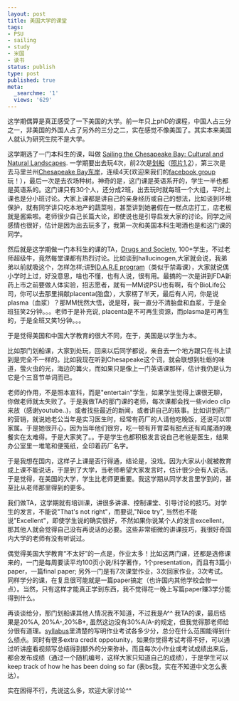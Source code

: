 ```yaml
---
layout: post
title: 美国大学的课堂
tags:
- PSU
- sailing
- study
- 米国
- 读书
status: publish
type: post
published: true
meta:
  _searchme: '1'
  views: '629'
---
```

这学期偶算是真正感受了一下美国的大学。前一年只上phD的课程，中国人占三分之一，非美国的外国人占了另外的三分之二，实在感觉不像美国了。其实本来美国人就认为研究生院不是大学。

这学期选了一门本科生的课，叫做 <a href="http://www.outreach.psu.edu/adventure-lit/Chesapeake/" target="_blank">Sailing the Chesapeake Bay: Cultural and Natural Landscapes</a>. 一学期要出去玩4次，前2次是<a href="http://azaleasays.com/2008/09/13/conoeingsusquehanna-river/" target="_blank">划船</a>（<a href="http://picasaweb.google.com/MaZhaorong/CanoeSusquehannaHarrisburg#" target="_blank">照片1</a>,<a href="http://picasaweb.google.com/MaZhaorong/CanoeSusquehanna#" target="_blank">2</a>），第三次是去马里兰州<a href="http://picasaweb.google.com/MaZhaorong/SailingTheChesapeake#" target="_blank">Chesapeake Bay东岸</a>，连续4天(欢迎来我们的<a href="http://www.facebook.com/group.php?gid=55164765992" target="_blank">facebook group</a>玩！），最后一次是去农场种树。神奇的是，这门课是英语系开的，学生一半也都是英语系的。这门课只有30个人，还分成2班，出去玩时就每班一个大组，平时上课也是分小班讨论。大家上课都是讲自己的亲身经历或自己的想法，比如谈到环境保护，就有同学讲只吃本地产的蔬菜啦，甚至讲到她暑假在一糕点店打工，店老板就是酱紫啦。老师很少自己长篇大论，即使说也是引导启发大家的讨论。同学之间感情也很好，估计是因为出去玩多了，我第一次和美国本科生喝酒也是和这门课的同学。

然后就是这学期做一门本科生的课的TA，<a href="http://bbh.hhdev.psu.edu/undergrads/documents/BBH143GrahamFA2008Syllabus10.01.03.pdf" target="_blank">Drugs and Society</a>, 100+学生，不过老师超级牛，竟然每堂课都有热烈讨论。比如谈到hallucinogen,大家就会说，我弟弟以前就吸这个，怎样怎样;讲到<a href="http://www.dare.com/home/default.asp" target="_blank">D.A.R.E program</a>（类似于禁毒课），大家就说偶小学时上过，好没意思，啥也不懂，也有人说，很有用。最搞的一次是讲到FDA新药上市之前要做人体实验，招志愿者，就有一MM说PSU也有啊，有个BioLife公司，你可以去那里捐献placenta(胎盘），大家楞了半天，最后有人问，你是说plasma（血浆）？那MM恍然大悟，说是呀，我一直分不清胎盘和血浆，于是全班狂笑2分钟。。。老师于是补充说, placenta是不可再生资源，而plasma是可再生的，于是全班又笑1分钟。。。

于是觉得美国和中国大学教育的很大不同，在于，美国是以学生为本。

比如那门划船课，大家到处玩，回来以后同学都说，亲自去一个地方跟只在书上读到是完全不一样的。比如我现在听到Chesapeake这个词，就会联想到牡蛎的味道，萤火虫的光，海边的篝火，而如果只是像上一门英语课那样，估计我仍是认为它是个三音节单词而已。

老师的作用，不是照本宣科，而是"entertain"学生，如果学生觉得上课很无聊，你做老师就太失败了。于是我做TA的那门课的老师，每次课都会找一些video clip来放（感谢youtube..)，或者找些最近的新闻，或者讲自己的轶事。比如讲到药厂的营销，就说她老公当年是实习医生时，经常有药厂的人请他吃晚饭，还说可以带家属。于是她很开心，因为当年他们很穷，吃一顿有开胃菜有甜点还有鸡尾酒的晚餐实在太难得。于是大家笑了。。于是学生也都积极发言说自己老爸是医生，结果办公室里一堆笔和便笺纸，全印着药厂名字。

于是我想在国内，这样子上课是否行得通，结论是，没戏。因为大家从小就被教育成上课不能说话，于是到了大学，当老师希望大家发言时，估计很少会有人说话。于是觉得，在美国的大学，学生比老师更重要。我这学期从同学发言里学到的，甚至比从老师那里得到的更多。

我们做TA，这学期就有培训课，讲很多讲课、控制课堂、引导讨论的技巧。对学生的发言，不能说"That's not right"，而要说,"Nice try", 当然也不能说"Excellent"，即使学生说的确实很好，不然如果你说某个人的发言excellent，那其他人就会觉得自己没有再说话的必要。这些非常细微的讲课技巧，我很好奇国内大学的老师有没有听说过。

偶觉得美国大学教育“不太好”的一点是，作业太多！比如这两门课，还都是选修课来的，一门是每周要读平均100页小说/科学著作，1个presentation，而且有3篇小paper，一篇final paper; 另外一门是有7次课堂作业，3次回家作业，3次考试。同样学分的课，在复旦很可能就是一篇paper搞定（也许国内其他学校会惨一点）。当然，只有这样才能真正学到东西，我不觉得花一晚上写篇paper赚3学分能得到什么。

再谈谈给分，那门划船课其他人情况我不知道，不过我是A^^ 我TA的课，最后结果是20%A, 20%A-,20%B+, 虽然这边没有30%A/A-的规定，但我觉得那老师给分很有道理。<a href="http://bbh.hhdev.psu.edu/undergrads/documents/BBH143GrahamFA2008Syllabus10.01.03.pdf" target="_blank">syllabus</a>里清楚的写明作业考试各多少分，总分在什么范围能得到什么绩点。同时有很多extra credit oppotunity，如果你觉得考试考得不好，可以通过听讲座看视频写总结得到额外的分来弥补。而且每次小作业或考试成绩出来后，都会发布成绩（通过一个随机编号，这样大家只知道自己的成绩），于是学生可以keep track of how he has been doing so far (表bs我，实在不知道中文怎么表达）。

实在困得不行，先说这么多，欢迎大家讨论^^
